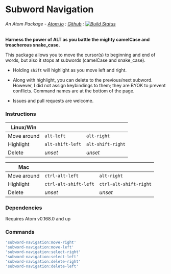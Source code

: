# Subword Navigation
###### An Atom Package - [Atom.io](https://atom.io/packages/subword-navigation) : [Github](https://github.com/dsandstrom/atom-subword-navigation) : [![Build Status](https://travis-ci.org/dsandstrom/atom-subword-navigation.svg?branch=master)](https://travis-ci.org/dsandstrom/atom-subword-navigation)

**Harness the power of ALT as you battle the mighty camelCase and treacherous snake_case.**

This package allows you to move the cursor(s) to beginning and end of words, but also it stops at subwords (camelCase and snake_case).

- Holding `shift` will highlight as you move left and right.

- Along with highlight, you can delete to the previous/next subword.  However, I did not assign keybindings to them; they are BYOK to prevent conflicts.  Command names are at the bottom of the page.

- Issues and pull requests are welcome.

### Instructions

|  Linux/Win  |            |            |
|-------------|----------------|-----------------|
| Move around | `alt-left`       | `alt-right `   |
| Highlight   | `alt-shift-left` | `alt-shift-right` |
| Delete      | *unset*          | *unset* |

|     Mac     |            |            |
|-------------|----------------|-----------------|
| Move around | `ctrl-alt-left`  | `alt-right`       |
| Highlight   | `ctrl-alt-shift-left` | `ctrl-alt-shift-right` |
| Delete      | *unset* | *unset* |


### Dependencies
Requires Atom v0.168.0 and up


### Commands
```coffee
'subword-navigation:move-right'
'subword-navigation:move-left'
'subword-navigation:select-right'
'subword-navigation:select-left'
'subword-navigation:delete-right'
'subword-navigation:delete-left'
```

